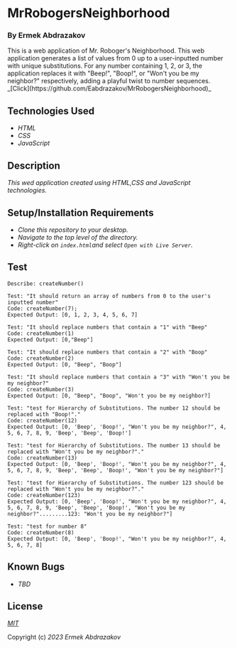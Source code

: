 # MrRobogersNeighborhood

<h3>By Ermek Abdrazakov</h3>

<p>This is a web application of Mr. Roboger's Neighborhood. This web application generates a list of values from 0 up to a user-inputted number with unique substitutions. For any number containing 1, 2, or 3, the application replaces it with "Beep!", "Boop!", or "Won't you be my neighbor?" respectively, adding a playful twist to number sequences.
_[Click](https://github.com/Eabdrazakov/MrRobogersNeighborhood)_

## Technologies Used
* _HTML_
* _CSS_
* _JavaScript_

## Description

_This wed application created using HTML,CSS and JavaScript technologies._

## Setup/Installation Requirements

* _Clone this repository to your desktop._
* _Navigate to the top level of the directory._
* _Right-click on `index.html`and select `Open with Live Server`._


## Test

```
Describe: createNumber()

Test: "It should return an array of numbers from 0 to the user's inputted number"
Code: createNumber(7);
Expected Output: [0, 1, 2, 3, 4, 5, 6, 7]

Test: "It should replace numbers that contain a "1" with "Beep"
Code: createNumber(1)
Expected Output: [0,"Beep"]

Test: "It should replace numbers that contain a "2" with "Boop"
Code: createNumber(2)
Expected Output: [0, "Beep", "Boop"]

Test: "It should replace numbers that contain a "3" with "Won't you be my neighbor?"
Code: createNumber(3)
Expected Output: [0, "Beep", "Boop", "Won't you be my neighbor?]

Test: "test for Hierarchy of Substitutions. The number 12 should be replaced with "Boop!"."
Code: createNumber(12)
Expected Output: [0, 'Beep', 'Boop!', "Won't you be my neighbor?", 4, 5, 6, 7, 8, 9, 'Beep', 'Beep', 'Boop!']

Test: "test for Hierarchy of Substitutions. The number 13 should be replaced with "Won't you be my neighbor?"."
Code: createNumber(13)
Expected Output: [0, 'Beep', 'Boop!', "Won't you be my neighbor?", 4, 5, 6, 7, 8, 9, 'Beep', 'Beep', 'Boop!', "Won't you be my neighbor?"]

Test: "test for Hierarchy of Substitutions. The number 123 should be replaced with "Won't you be my neighbor?"."
Code: createNumber(123)
Expected Output: [0, 'Beep', 'Boop!', "Won't you be my neighbor?", 4, 5, 6, 7, 8, 9, 'Beep', 'Beep', 'Boop!', "Won't you be my neighbor?".........123: "Won't you be my neighbor?"]

Test: "test for number 8"
Code: createNumber(8)
Expected Output: [0, 'Beep', 'Boop!', "Won't you be my neighbor?", 4, 5, 6, 7, 8]
```






## Known Bugs
* _TBD_

## License

_[MIT](https://en.wikipedia.org/wiki/MIT_License)_


Copyright (c) _2023_ _Ermek Abdrazakov_